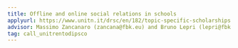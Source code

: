```yaml
---
title: Offline and online social relations in schools
applyurl: https://www.unitn.it/drsc/en/182/topic-specific-scholarships
advisor: Massimo Zancanaro (zancana@fbk.eu) and Bruno Lepri (lepri@fbk.eu)
tag: call_unitrentodipsco
---
```

